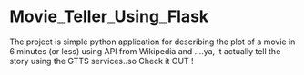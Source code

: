 # Movie_Teller_Using_Flask
The project is simple python application for describing the plot of a movie in 6 minutes (or less) using API from Wikipedia and ....ya, it actually tell the story using the GTTS services..so Check it OUT !
